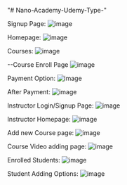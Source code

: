 "# Nano-Academy-Udemy-Type-" 


Signup Page:
![image](https://user-images.githubusercontent.com/55666627/197181756-94fcc10c-e22d-42fb-adce-9c8cdbfa5b32.png)



Homepage:
![image](https://user-images.githubusercontent.com/55666627/197180838-cb7738b3-5fc1-49b1-9088-832e3aa47cf9.png)


Courses:
![image](https://user-images.githubusercontent.com/55666627/197180733-3d20be52-d31a-4d61-93b6-ab72ddf82cc9.png)


--Course Enroll Page
![image](https://user-images.githubusercontent.com/55666627/197181399-199283ed-b38f-4ec9-9840-2517205c5065.png)

Payment Option:
![image](https://user-images.githubusercontent.com/55666627/197182211-e2d8cdef-4995-4880-97c0-1518851ed1ea.png)

After Payment:
![image](https://user-images.githubusercontent.com/55666627/197182310-c4f8f265-df95-401b-a321-b1708f6a2764.png)

Instructor Login/Signup Page:
![image](https://user-images.githubusercontent.com/55666627/197182549-9ccfbd46-4483-4d7b-9de1-96116c5db660.png)

Instructor Homepage:
![image](https://user-images.githubusercontent.com/55666627/197182933-c10c135f-d17b-4f5d-bc42-1ba2858084d1.png)

Add new Course page:
![image](https://user-images.githubusercontent.com/55666627/197183144-5d45fac1-ca10-4cc3-9b1c-16e7cbf25a0e.png)

Course Video adding page:
![image](https://user-images.githubusercontent.com/55666627/197183574-5af0aa4a-f655-4676-aebd-30eca01aaac1.png)

Enrolled Students:
![image](https://user-images.githubusercontent.com/55666627/197183799-1d02afa7-5d8d-4af5-bb4b-38e5129b07f1.png)

Student Adding Options:
![image](https://user-images.githubusercontent.com/55666627/197184153-9f644db4-481c-4281-b81c-3a47da0d15b9.png)


